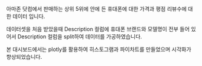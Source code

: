 아마존 닷컴에서 판매하는 상위 5위에 안에 든 휴대폰에 대한 가격과 평점 리뷰수에 대한 데이터 입니다.

데이터셋을 처음 받았을때 Description 컬럼에 휴대폰 브랜드와 모델명이 전부 들어 있어서 Description 컬럼을 split하여 데이터를 가공하였습니다.

본 대시보드에서는 plotly를 활용하여 히스토그램과 파이차트를 만들었으며 시각화가 향상되었습니다. 
